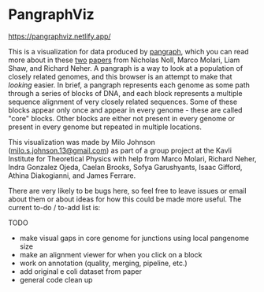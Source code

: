 # PangraphViz

https://pangraphviz.netlify.app/

This is a visualization for data produced by <a href="https://neherlab.github.io/pangraph/tutorials/tutorial_1/">pangraph</a>, which you can read more about in these <a href="https://pubmed.ncbi.nlm.nih.gov/37278719/">two</a> <a href="https://www.biorxiv.org/content/10.1101/2024.07.08.602537v1.full.pdf">papers</a> from Nicholas Noll, Marco Molari, Liam Shaw, and Richard Neher. A pangraph is a way to look at a population of closely related genomes, and this browser is an attempt to make that <i>looking</i> easier. In brief, a pangraph represents each genome as some path through a series of blocks of DNA, and each block represents a multiple sequence alignment of very closely related sequences. Some of these blocks appear only once and appear in every genome - these are called "core" blocks. Other blocks are either not present in every genome or present in every genome but repeated in multiple locations.

This visualization was made by Milo Johnson (milo.s.johnson.13@gmail.com) as part of a group project at the Kavli Institute for Theoretical Physics with help from Marco Molari, Richard Neher, Indra Gonzalez Ojeda, Caelan Brooks, Sofya Garushyants, Isaac Gifford, Athina Diakogianni, and James Ferrare.

There are very likely to be bugs here, so feel free to leave issues or email about them or about ideas for how this could be made more useful. The current to-do / to-add list is:

TODO 
* make visual gaps in core genome for junctions using local pangenome size
* make an alignment viewer for when you click on a block
* work on annotation (quality, merging, pipeline, etc.)
* add original e coli dataset from paper
* general code clean up